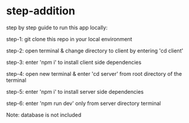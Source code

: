 # step-addition

step by step guide to run this app locally:

step-1: git clone this repo in your local environment

step-2: open terminal & change directory to client by entering 'cd client' 

step-3: enter 'npm i' to install client side dependencies

step-4: open new terminal & enter 'cd server' from root directory of the terminal

step-5: enter 'npm i' to install server side dependencies

step-6: enter 'npm run dev' only from server directory terminal


Note: database is not included
